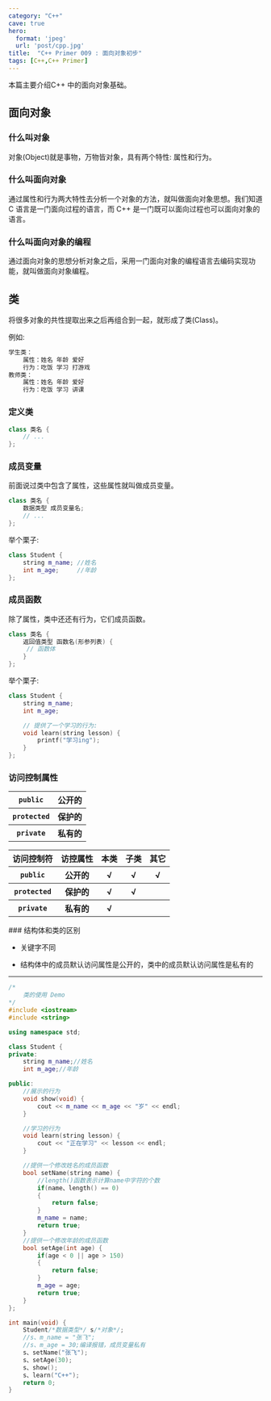 ```yaml
---
category: "C++"
cave: true
hero:
  format: 'jpeg'
  url: 'post/cpp.jpg'
title:  "C++ Primer 009 : 面向对象初步"
tags: [C++,C++ Primer]
---
```

本篇主要介绍C++ 中的面向对象基础。

## 面向对象

### 什么叫对象

对象(Object)就是事物，万物皆对象，具有两个特性: 属性和行为。

### 什么叫面向对象

通过属性和行为两大特性去分析一个对象的方法，就叫做面向对象思想。我们知道 C 语言是一门面向过程的语言，而 C++ 是一门既可以面向过程也可以面向对象的语言。

### 什么叫面向对象的编程

通过面向对象的思想分析对象之后，采用一门面向对象的编程语言去编码实现功能，就叫做面向对象编程。

## 类

将很多对象的共性提取出来之后再组合到一起，就形成了类(Class)。

例如:

```cpp
学生类：
	属性：姓名 年龄 爱好
	行为：吃饭 学习 打游戏
教师类：
	属性：姓名 年龄 爱好
	行为：吃饭 学习 讲课
```


### 定义类

```cpp
class 类名 {
	// ...
};
```


### 成员变量

前面说过类中包含了属性，这些属性就叫做成员变量。

```cpp
class 类名 {
	数据类型 成员变量名;
	// ...
};
```

举个栗子:

```cpp
class Student {
	string m_name; //姓名
	int m_age;     //年龄
};
```


### 成员函数

除了属性，类中还还有行为，它们成员函数。

```cpp
class 类名 {
	返回值类型 函数名(形参列表) {
     // 函数体
	}
};
```

举个栗子:

```cpp
class Student {
	string m_name;
	int m_age;

	// 提供了一个学习的行为:
	void learn(string lesson) {
		printf("学习ing");
	}
};
```


### 访问控制属性

<table>
<tr><th><code>public</code></th><th>公开的</th></tr>
<tr><th><code>protected</code></th><th>保护的</th></tr>
<tr><th><code>private</code></th><th>私有的</th></tr>
</table>

<table>
<tr><th>访问控制符</th><th>访控属性</th><th>本类</th><th>子类</th><th>其它</th></tr>
<tr><th><code>public</code></th><th>公开的</th><th>√</th><th>√</th><th>√</th></tr>
<tr><th><code>protected</code></th><th>保护的</th><th>√</th><th>√</th><th></th></tr>
<tr><th><code>private</code></th><th>私有的</th><th>√</th><th></th><th></th></tr>
</table>
### 结构体和类的区别

* 关键字不同

* 结构体中的成员默认访问属性是公开的，类中的成员默认访问属性是私有的

***
```cpp
/*
    类的使用 Demo
*/
#include <iostream>
#include <string>

using namespace std;

class Student {
private:
    string m_name;//姓名
    int m_age;//年龄

public:
    //展示的行为
    void show(void) {
        cout << m_name << m_age << "岁" << endl;
    }

    //学习的行为
    void learn(string lesson) {
        cout << "正在学习" << lesson << endl;
    }

    //提供一个修改姓名的成员函数
    bool setName(string name) {
        //length()函数表示计算name中字符的个数
        if(name、length() == 0)
        {
            return false;
        }
        m_name = name;
        return true;
    }
    //提供一个修改年龄的成员函数
    bool setAge(int age) {
        if(age < 0 || age > 150)
        {
            return false;
        }
        m_age = age;
        return true;
    }
};

int main(void) {
    Student/*数据类型*/ s/*对象*/;
    //s、m_name = "张飞";
    //s、m_age = 30;编译报错，成员变量私有
    s、setName("张飞");
    s、setAge(30);
    s、show();
    s、learn("C++");
    return 0;
}
```




